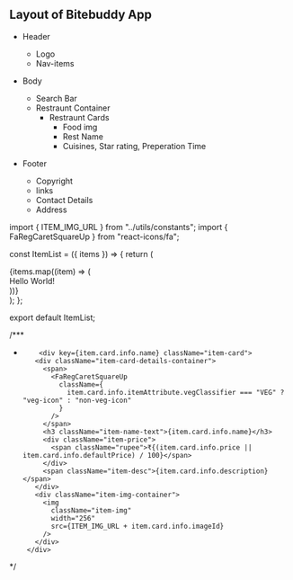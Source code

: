 
## Layout of Bitebuddy App

* Header
    - Logo 
    - Nav-items

* Body 
    - Search Bar
    - Restraunt Container
      - Restraunt Cards
        - Food img
        - Rest Name
        - Cuisines, Star rating, Preperation Time
* Footer
    - Copyright
    - links
    - Contact Details
    - Address


import { ITEM_IMG_URL } from "../utils/constants";
import { FaRegCaretSquareUp } from "react-icons/fa";

const ItemList = ({ items }) => {
  return (
    <div>
      {items.map((item) => (
        <div className="item-card">Hello World!</div>
      ))}
    </div>
  );
};

export default ItemList;

/***
 *         <div key={item.card.info.name} className="item-card">
          <div className="item-card-details-container">
            <span>
              <FaRegCaretSquareUp
                className={
                  item.card.info.itemAttribute.vegClassifier === "VEG" ? "veg-icon" : "non-veg-icon"
                }
              />
            </span>
            <h3 className="item-name-text">{item.card.info.name}</h3>
            <div className="item-price">
              <span className="rupee">₹{(item.card.info.price || item.card.info.defaultPrice) / 100}</span>
            </div>
            <span className="item-desc">{item.card.info.description}</span>
          </div>
          <div className="item-img-container">
            <img
              className="item-img"
              width="256"
              src={ITEM_IMG_URL + item.card.info.imageId}
            />
          </div>
        </div>
 */
